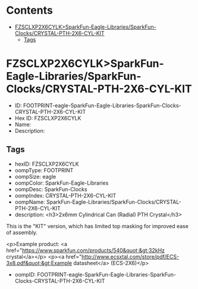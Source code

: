 



Contents
========

* [FZSCLXP2X6CYLK>SparkFun-Eagle-Libraries/SparkFun-Clocks/CRYSTAL-PTH-2X6-CYL-KIT](#fzsclxp2x6cylksparkfun-eagle-librariessparkfun-clockscrystal-pth-2x6-cyl-kit)
	* [Tags](#tags)

# FZSCLXP2X6CYLK>SparkFun-Eagle-Libraries/SparkFun-Clocks/CRYSTAL-PTH-2X6-CYL-KIT

- ID: FOOTPRINT-eagle-SparkFun-Eagle-Libraries-SparkFun-Clocks-CRYSTAL-PTH-2X6-CYL-KIT
- Hex ID: FZSCLXP2X6CYLK
- Name: 
- Description: 

## Tags

- hexID: FZSCLXP2X6CYLK
- oompType: FOOTPRINT
- oompSize: eagle
- oompColor: SparkFun-Eagle-Libraries
- oompDesc: SparkFun-Clocks
- oompIndex: CRYSTAL-PTH-2X6-CYL-KIT
- oompName: SparkFun-Eagle-Libraries/SparkFun-Clocks/CRYSTAL-PTH-2X6-CYL-KIT
- description: &lt;h3&gt;2x6mm Cylindrical Can (Radial) PTH Crystal&lt;/h3&gt;

This is the &quot;KIT&quot; version, which has limited top masking for improved ease of assembly.

&lt;p&gt;Example product: &lt;a href=&quot;https://www.sparkfun.com/products/540&quot;&gt;32kHz crystal&lt;/a&gt;&lt;/p&gt;
&lt;p&gt;&lt;a href=&quot;http://www.ecsxtal.com/store/pdf/ECS-3x8.pdf&quot;&gt;Example datasheet&lt;/a&gt; (ECS-2X6)&lt;/p&gt;
- oompID: FOOTPRINT-eagle-SparkFun-Eagle-Libraries-SparkFun-Clocks-CRYSTAL-PTH-2X6-CYL-KIT
